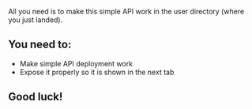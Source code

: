 
All you need is to make this simple API work in the user directory (where you just landed).

## You need to:
- Make simple API deployment work
- Expose it properly so it is shown in the next tab

## Good luck!
